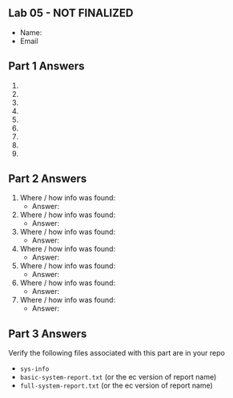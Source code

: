 ## Lab 05 - NOT FINALIZED

- Name:
- Email

## Part 1 Answers

1.
2.
3.
4.
5.
6.
7.
8.
9.

## Part 2 Answers

1. Where / how info was found:
   - Answer:
2. Where / how info was found:
   - Answer:
3. Where / how info was found:
   - Answer:
4. Where / how info was found:
   - Answer:
5. Where / how info was found:
   - Answer:
6. Where / how info was found:
   - Answer:
7. Where / how info was found:
   - Answer:

## Part 3 Answers

Verify the following files associated with this part are in your repo

- `sys-info`
- `basic-system-report.txt` (or the ec version of report name)
- `full-system-report.txt` (or the ec version of report name)
